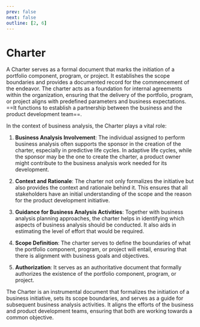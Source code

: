 ```yaml
---
prev: false
next: false
outline: [2, 6]
---
```


# Charter

A Charter serves as a formal document that marks the initiation of a portfolio component, program, or project. It establishes the scope boundaries and provides a documented record for the commencement of the endeavor. The charter acts as a foundation for internal agreements within the organization, ensuring that the delivery of the portfolio, program, or project aligns with predefined parameters and business expectations. ==It functions to establish a partnership between the business and the product development team==.

In the context of business analysis, the Charter plays a vital role:

1. **Business Analysis Involvement**: The individual assigned to perform business analysis often supports the sponsor in the creation of the charter, especially in predictive life cycles. In adaptive life cycles, while the sponsor may be the one to create the charter, a product owner might contribute to the business analysis work needed for its development.

2. **Context and Rationale**: The charter not only formalizes the initiative but also provides the context and rationale behind it. This ensures that all stakeholders have an initial understanding of the scope and the reason for the product development initiative.

3. **Guidance for Business Analysis Activities**: Together with business analysis planning approaches, the charter helps in identifying which aspects of business analysis should be conducted. It also aids in estimating the level of effort that would be required.

4. **Scope Definition**: The charter serves to define the boundaries of what the portfolio component, program, or project will entail, ensuring that there is alignment with business goals and objectives.

5. **Authorization**: It serves as an authoritative document that formally authorizes the existence of the portfolio component, program, or project.

The Charter is an instrumental document that formalizes the initiation of a business initiative, sets its scope boundaries, and serves as a guide for subsequent business analysis activities. It aligns the efforts of the business and product development teams, ensuring that both are working towards a common objective.
